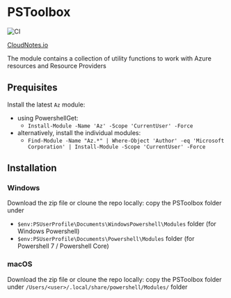 # PSToolbox

![CI](https://github.com/carlocardella/PSToolbox/workflows/CI/badge.svg)

[CloudNotes.io](https://www.cloudnotes.io)

The module contains a collection of utility functions to work with Azure resources and Resource Providers

## Prequisites

Install the latest `Az` module:

- using PowershellGet:
  - `Install-Module -Name 'Az' -Scope 'CurrentUser' -Force`
- alternatively, install the individual modules:
  - `Find-Module -Name "Az.*" | Where-Object 'Author' -eq 'Microsoft Corporation' | Install-Module -Scope 'CurrentUser' -Force`

## Installation

### Windows

Download the zip file or cloune the repo locally: copy the PSToolbox folder under

- `$env:PSUserProfile\Documents\WindowsPowershell\Modules` folder (for Windows Powershell)
- `$env:PSUserProfile\Documents\Powershell\Modules` folder (for Powershell 7 / Powershell Core)

### macOS

Download the zip file or cloune the repo locally: copy the PSToolbox folder under `/Users/<user>/.local/share/powershell/Modules/` folder
